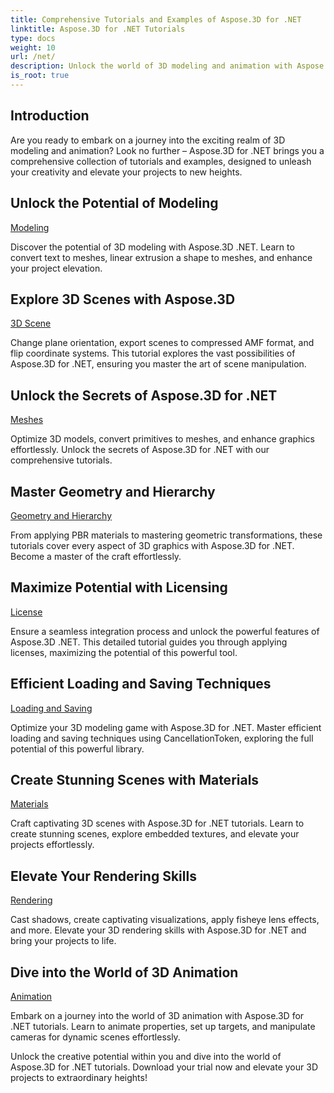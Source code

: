 ```yaml
---
title: Comprehensive Tutorials and Examples of Aspose.3D for .NET 
linktitle: Aspose.3D for .NET Tutorials
type: docs
weight: 10
url: /net/
description: Unlock the world of 3D modeling and animation with Aspose.3D for .NET tutorials. Elevate your projects effortlessly – from rendering to linear extrusion.
is_root: true
---
```

## Introduction

Are you ready to embark on a journey into the exciting realm of 3D modeling and animation? Look no further – Aspose.3D for .NET brings you a comprehensive collection of tutorials and examples, designed to unleash your creativity and elevate your projects to new heights.

##  Unlock the Potential of Modeling
[Modeling](./3d-modeling/)

Discover the potential of 3D modeling with Aspose.3D .NET. Learn to convert text to meshes, linear extrusion a shape to meshes, and enhance your project elevation.


##  Explore 3D Scenes with Aspose.3D
[3D Scene](./3d-scene/)

Change plane orientation, export scenes to compressed AMF format, and flip coordinate systems. This tutorial explores the vast possibilities of Aspose.3D for .NET, ensuring you master the art of scene manipulation.

##  Unlock the Secrets of Aspose.3D for .NET
[Meshes](./meshes/)

Optimize 3D models, convert primitives to meshes, and enhance graphics effortlessly. Unlock the secrets of Aspose.3D for .NET with our comprehensive tutorials.


##  Master Geometry and Hierarchy
[Geometry and Hierarchy](./geometry-and-hierarchy/)

From applying PBR materials to mastering geometric transformations, these tutorials cover every aspect of 3D graphics with Aspose.3D for .NET. Become a master of the craft effortlessly.

##  Maximize Potential with Licensing
[License](./license/)

Ensure a seamless integration process and unlock the powerful features of Aspose.3D .NET. This detailed tutorial guides you through applying licenses, maximizing the potential of this powerful tool.

##  Efficient Loading and Saving Techniques
[Loading and Saving](./loading-and-saving/)

Optimize your 3D modeling game with Aspose.3D for .NET. Master efficient loading and saving techniques using CancellationToken, exploring the full potential of this powerful library.

##  Create Stunning Scenes with Materials
[Materials](./materials/)

Craft captivating 3D scenes with Aspose.3D for .NET tutorials. Learn to create stunning scenes, explore embedded textures, and elevate your projects effortlessly.

##  Elevate Your Rendering Skills
[Rendering](./rendering/)

Cast shadows, create captivating visualizations, apply fisheye lens effects, and more. Elevate your 3D rendering skills with Aspose.3D for .NET and bring your projects to life.

##  Dive into the World of 3D Animation
[Animation](./animation/)

Embark on a journey into the world of 3D animation with Aspose.3D for .NET tutorials. Learn to animate properties, set up targets, and manipulate cameras for dynamic scenes effortlessly.


Unlock the creative potential within you and dive into the world of Aspose.3D for .NET tutorials. Download your trial now and elevate your 3D projects to extraordinary heights!
